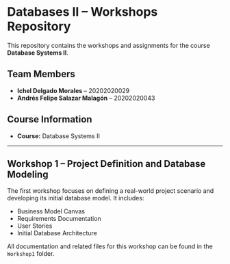 # Databases II – Workshops Repository

This repository contains the workshops and assignments for the course **Database Systems II**.

## Team Members

- **Ichel Delgado Morales** – 20202020029  
- **Andrés Felipe Salazar Malagón** – 20202020043

## Course Information

- **Course:** Database Systems II  

---

## Workshop 1 – Project Definition and Database Modeling

The first workshop focuses on defining a real-world project scenario and developing its initial database model. It includes:

- Business Model Canvas
- Requirements Documentation
- User Stories
- Initial Database Architecture

All documentation and related files for this workshop can be found in the `Workshop1` folder.
